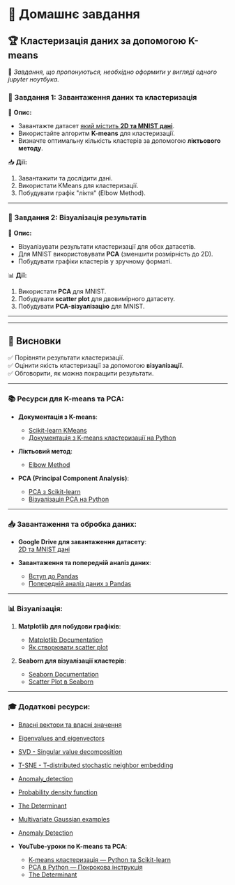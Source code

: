 # 📌 Домашнє завдання  
## 🏆 Кластеризація даних за допомогою K-means  

🔴 *Завдання, що пропонуються, необхідно оформити у вигляді одного jupyter ноутбука.*

### 📂 Завдання 1: Завантаження даних та кластеризація  
📌 **Опис:**   
- Завантажте датасет [який містить **2D та MNIST дані**]((https://drive.google.com/file/d/1Zvz20Iqeia1eEtFbGa3NcIrt_SNSimP6/view){:target="_blank"}).  
- Використайте алгоритм **K-means** для кластеризації.  
- Визначте оптимальну кількість кластерів за допомогою **ліктьового методу**.  

📥 **Дії:**  
1. Завантажити та дослідити дані.  
2. Використати KMeans для кластеризації.  
3. Побудувати графік "ліктя" (Elbow Method).  

---

### 🎨 Завдання 2: Візуалізація результатів  
📌 **Опис:**  
- Візуалізувати результати кластеризації для обох датасетів.  
- Для MNIST використовувати **PCA** (зменшити розмірність до 2D).  
- Побудувати графіки кластерів у зручному форматі.  

📊 **Дії:**  
1. Використати **PCA** для MNIST.  
2. Побудувати **scatter plot** для двовимірного датасету.  
3. Побудувати **PCA-візуалізацію** для MNIST.  

---
---

## 🎯 Висновки  
✅ Порівняти результати кластеризації.  
✅ Оцінити якість кластеризації за допомогою **візуалізації**.  
✅ Обговорити, як можна покращити результати.  

---

### 📚 Ресурси для K-means та PCA:

- **Документація з K-means**:
  - [Scikit-learn KMeans](https://scikit-learn.org/stable/modules/generated/sklearn.cluster.KMeans.html)
  - [Документація з K-means кластеризації на Python](https://towardsdatascience.com/unsupervised-learning-k-means-clustering-27416b95af27/)

- **Ліктьовий метод**:
  - [Elbow Method](https://en.wikipedia.org/wiki/Elbow_method_(clustering))

- **PCA (Principal Component Analysis)**:
  - [PCA з Scikit-learn](https://scikit-learn.org/stable/modules/generated/sklearn.decomposition.PCA.html)
  - [Візуалізація PCA на Python](https://plotly.com/python/pca-visualization/)

---

### 📥 Завантаження та обробка даних:

- **Google Drive для завантаження датасету**:  
  [2D та MNIST дані](https://drive.google.com/file/d/1Zvz20Iqeia1eEtFbGa3NcIrt_SNSimP6/view)

- **Завантаження та попередній аналіз даних**:
  - [Вступ до Pandas](https://pandas.pydata.org/pandas-docs/stable/getting_started/intro_tutorials/index.html)
  - [Попередній аналіз даних з Pandas](https://realpython.com/pandas-python-explore-dataset/)

---

### 📊 Візуалізація:

1. **Matplotlib для побудови графіків**:
   - [Matplotlib Documentation](https://matplotlib.org/stable/contents.html)
   - [Як створювати scatter plot](https://ecampusontario.pressbooks.pub/introstats/chapter/12-3-scatter-diagrams/)

2. **Seaborn для візуалізації кластерів**:
   - [Seaborn Documentation](https://seaborn.pydata.org/)
   - [Scatter Plot в Seaborn](https://seaborn.pydata.org/generated/seaborn.scatterplot.html)

---

### 🎓 Додаткові ресурси:
  - [Власні вектори та власні значення](https://uk.wikipedia.org/wiki/%D0%92%D0%BB%D0%B0%D1%81%D0%BD%D1%96_%D0%B2%D0%B5%D0%BA%D1%82%D0%BE%D1%80%D0%B8_%D1%82%D0%B0_%D0%B2%D0%BB%D0%B0%D1%81%D0%BD%D1%96_%D0%B7%D0%BD%D0%B0%D1%87%D0%B5%D0%BD%D0%BD%D1%8F)
  - [Eigenvalues and eigenvectors](https://en.wikipedia.org/wiki/Eigenvalues_and_eigenvectors)
  - [SVD - Singular value decomposition](https://en.wikipedia.org/wiki/Singular_value_decomposition)
  - [T-SNE - T-distributed stochastic neighbor embedding](https://en.wikipedia.org/wiki/T-distributed_stochastic_neighbor_embedding)
  - [Anomaly_detection](https://en.wikipedia.org/wiki/Anomaly_detection)
  - [Probability density function](https://d138zd1ktt9iqe.cloudfront.net/media/seo_landing_files/probability-density-function-2-1618469958.png)
  - [The Determinant](https://en.wikipedia.org/wiki/Determinant)
  - [Multivariate Gaussian examples](https://maximustann.github.io/mach/2015/08/17/multivariate-gaussian/)
  - [Anomaly Detection](https://hackerwins.github.io/2019-07-24/cs229a-week9)

- **YouTube-уроки по K-means та PCA**:
  - [K-means кластеризація — Python та Scikit-learn](https://youtu.be/ZzJ13-6kCAY?si=_5hlPLFI1S_dByfi)
  - [PCA в Python — Покрокова інструкція](https://www.youtube.com/watch?v=FgakZw6K1QQ)
  - [The Determinant](https://youtu.be/Ip3X9LOh2dk?si=x09Dxpv2Thi8fWXc)